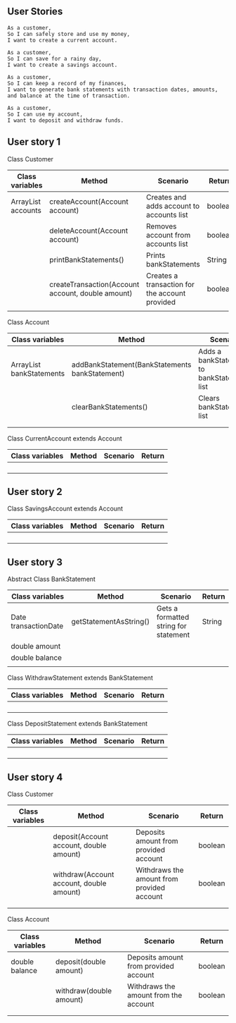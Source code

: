 ## User Stories

```
As a customer,
So I can safely store and use my money,
I want to create a current account.

As a customer,
So I can save for a rainy day,
I want to create a savings account.

As a customer,
So I can keep a record of my finances,
I want to generate bank statements with transaction dates, amounts, and balance at the time of transaction.

As a customer,
So I can use my account,
I want to deposit and withdraw funds.
```


## User story 1

Class Customer

| Class variables               | Method                                            | Scenario                                       | Return  |
|-------------------------------|---------------------------------------------------|------------------------------------------------|---------|
| ArrayList<Account> accounts   | createAccount(Account account)                    | Creates and adds account to accounts list      | boolean |
|                               | deleteAccount(Account account)                    | Removes account from accounts list             | boolean |
|                               | printBankStatements()                             | Prints bankStatements                          | String  |
|                               | createTransaction(Account account, double amount) | Creates a transaction for the account provided | boolean |
|                               |                                                   |                                                |         |


Class Account


| Class variables                          | Method                                         | Scenario                                    | Return  |
|------------------------------------------|------------------------------------------------|---------------------------------------------|---------|
| ArrayList<BankStatements> bankStatements | addBankStatement(BankStatements bankStatement) | Adds a bankStatement to bankStatements list | boolean |
|                                          | clearBankStatements()                          | Clears bankStatements list                  | boolean |
|                                          |                                                |                                             |         |
|                                          |                                                |                                             |         |


Class CurrentAccount extends Account


| Class variables               | Method                         | Scenario                                  | Return  |
|-------------------------------|--------------------------------|-------------------------------------------|---------|
|                               |                                |                                           |         |
|                               |                                |                                           |         |
|                               |                                |                                           |         |
|                               |                                |                                           |         |



## User story 2

Class SavingsAccount extends Account


| Class variables               | Method                         | Scenario                                  | Return  |
|-------------------------------|--------------------------------|-------------------------------------------|---------|
|                               |                                |                                           |         |
|                               |                                |                                           |         |
|                               |                                |                                           |         |
|                               |                                |                                           |         |



## User story 3

Abstract Class BankStatement

| Class variables      | Method                  | Scenario                              | Return |
|----------------------|-------------------------|---------------------------------------|--------|
| Date transactionDate | getStatementAsString()  | Gets a formatted string for statement | String |
| double amount        |                         |                                       |        |
| double balance       |                         |                                       |        |
|                      |                         |                                       |        |

Class WithdrawStatement extends BankStatement

| Class variables | Method                         | Scenario                                  | Return  |
|-----------------|--------------------------------|-------------------------------------------|---------|
|                 |                                |                                           |         |
|                 |                                |                                           |         |
|                 |                                |                                           |         |
|                 |                                |                                           |         |

Class DepositStatement extends BankStatement

| Class variables | Method                         | Scenario                                  | Return  |
|-----------------|--------------------------------|-------------------------------------------|---------|
|                 |                                |                                           |         |
|                 |                                |                                           |         |
|                 |                                |                                           |         |
|                 |                                |                                           |         |


## User story 4

Class Customer  

| Class variables               | Method                                   | Scenario                                   | Return  |
|-------------------------------|------------------------------------------|--------------------------------------------|---------|
|                               | deposit(Account account, double amount)  | Deposits amount from provided account      | boolean |
|                               | withdraw(Account account, double amount) | Withdraws the amount from provided account | boolean |
|                               |                                          |                                            |         |
|                               |                                          |                                            |         |

Class Account

| Class variables | Method                   | Scenario                              | Return  |
|-----------------|--------------------------|---------------------------------------|---------|
| double balance  | deposit(double amount)   | Deposits amount from provided account | boolean |
|                 | withdraw(double amount)  | Withdraws the amount from the account | boolean |
|                 |                          |                                       |         |
|                 |                          |                                       |         |
